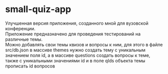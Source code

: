 # small-quiz-app

Улучшенная версия приложения, созданного мной для вузовской конференции. </br>
Приложение предназначено для проведения тестирований на различные темы. </br>
Можно добавлять свои темы квизов и вопросы к ним, для этого в файле
src/db.json в массиве themes нужно создать тему с уникальным значением поля id, а в массиве questions создать вопросы к теме, также с уникальными значениями id 
и в поле qIds объекта темы прописать id вопросов

